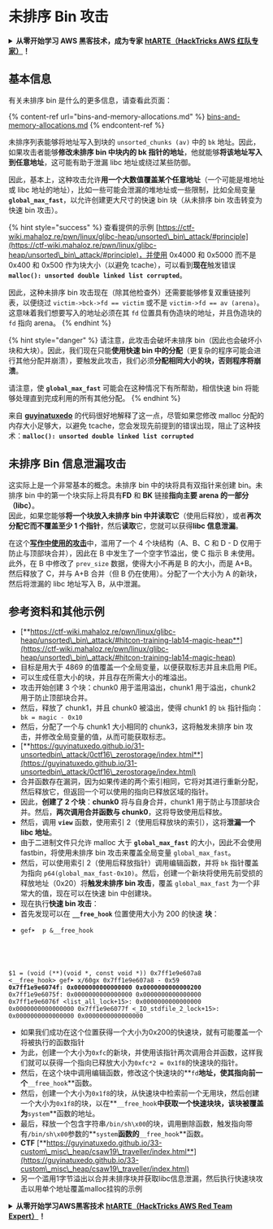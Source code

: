# 未排序 Bin 攻击

<details>

<summary><strong>从零开始学习 AWS 黑客技术，成为专家</strong> <a href="https://training.hacktricks.xyz/courses/arte"><strong>htARTE（HackTricks AWS 红队专家）</strong></a><strong>！</strong></summary>

支持 HackTricks 的其他方式：

* 如果您想看到您的公司在 HackTricks 中被广告，或者**下载 PDF 版本的 HackTricks**，请查看[**订阅计划**](https://github.com/sponsors/carlospolop)！
* 获取[**官方 PEASS & HackTricks 商品**](https://peass.creator-spring.com)
* 探索[**PEASS 家族**](https://opensea.io/collection/the-peass-family)，我们的独家[**NFTs**](https://opensea.io/collection/the-peass-family)收藏品
* **加入** 💬 [**Discord 群组**](https://discord.gg/hRep4RUj7f) 或 [**电报群组**](https://t.me/peass) 或在 **Twitter** 上关注我们 🐦 [**@hacktricks\_live**](https://twitter.com/hacktricks\_live)**。**
* 通过向 [**HackTricks**](https://github.com/carlospolop/hacktricks) 和 [**HackTricks Cloud**](https://github.com/carlospolop/hacktricks-cloud) github 仓库提交 PR 来分享您的黑客技巧。

</details>

## 基本信息

有关未排序 bin 是什么的更多信息，请查看此页面：

{% content-ref url="bins-and-memory-allocations.md" %}
[bins-and-memory-allocations.md](bins-and-memory-allocations.md)
{% endcontent-ref %}

未排序列表能够将地址写入到块的 `unsorted_chunks (av)` 中的 `bk` 地址。因此，如果攻击者能够**修改未排序 bin 中块内的 bk 指针的地址**，他就能够**将该地址写入到任意地址**，这可能有助于泄漏 libc 地址或绕过某些防御。

因此，基本上，这种攻击允许**用一个大数值覆盖某个任意地址**（一个可能是堆地址或 libc 地址的地址），比如一些可能会泄漏的堆地址或一些限制，比如全局变量 **`global_max_fast`**，以允许创建更大尺寸的快速 bin 块（从未排序 bin 攻击转变为快速 bin 攻击）。

{% hint style="success" %}
查看提供的示例 [https://ctf-wiki.mahaloz.re/pwn/linux/glibc-heap/unsorted\_bin\_attack/#principle](https://ctf-wiki.mahaloz.re/pwn/linux/glibc-heap/unsorted\_bin\_attack/#principle)，并使用 0x4000 和 0x5000 而不是 0x400 和 0x500 作为块大小（以避免 tcache），可以看到**现在**触发错误 **`malloc(): unsorted double linked list corrupted`**。

因此，这种未排序 bin 攻击现在（除其他检查外）还需要能够修复双重链接列表，以便绕过 `victim->bck->fd == victim` 或不是 `victim->fd == av (arena)`。这意味着我们想要写入的地址必须在其 `fd` 位置具有伪造块的地址，并且伪造块的 `fd` 指向 arena。
{% endhint %}

{% hint style="danger" %}
请注意，此攻击会破坏未排序 bin（因此也会破坏小块和大块）。因此，我们现在只能**使用快速 bin 中的分配**（更复杂的程序可能会进行其他分配并崩溃），要触发此攻击，我们必须**分配相同大小的块，否则程序将崩溃**。

请注意，使 **`global_max_fast`** 可能会在这种情况下有所帮助，相信快速 bin 将能够处理直到完成利用的所有其他分配。
{% endhint %}

来自 [**guyinatuxedo**](https://guyinatuxedo.github.io/31-unsortedbin\_attack/unsorted\_explanation/index.html) 的代码很好地解释了这一点，尽管如果您修改 malloc 分配的内存大小足够大，以避免 tcache，您会发现先前提到的错误出现，阻止了这种技术：**`malloc(): unsorted double linked list corrupted`**

## 未排序 Bin 信息泄漏攻击

这实际上是一个非常基本的概念。未排序 bin 中的块将具有双指针来创建 bin。未排序 bin 中的第一个块实际上将具有**FD** 和 **BK** 链接**指向主要 arena 的一部分（libc）**。\
因此，如果您能够**将一个块放入未排序 bin 中并读取它**（使用后释放），或者**再次分配它而不覆盖至少 1 个指针**，然后**读取**它，您就可以获得**libc 信息泄漏**。

在这个[**写作中使用的攻击**](https://guyinatuxedo.github.io/33-custom\_misc\_heap/csaw18\_alienVSsamurai/index.html)中，滥用了一个 4 个块结构（A、B、C 和 D - D 仅用于防止与顶部块合并），因此在 B 中发生了一个空字节溢出，使 C 指示 B 未使用。此外，在 B 中修改了 `prev_size` 数据，使得大小不再是 B 的大小，而是 A+B。\
然后释放了 C，并与 A+B 合并（但 B 仍在使用）。分配了一个大小为 A 的新块，然后将泄漏的 libc 地址写入 B，从中泄漏。

## 参考资料和其他示例

* [**https://ctf-wiki.mahaloz.re/pwn/linux/glibc-heap/unsorted\_bin\_attack/#hitcon-training-lab14-magic-heap**](https://ctf-wiki.mahaloz.re/pwn/linux/glibc-heap/unsorted\_bin\_attack/#hitcon-training-lab14-magic-heap)
* 目标是用大于 4869 的值覆盖一个全局变量，以便获取标志并且未启用 PIE。
* 可以生成任意大小的块，并且存在所需大小的堆溢出。
* 攻击开始创建 3 个块：chunk0 用于滥用溢出，chunk1 用于溢出，chunk2 用于防止顶部块合并。
* 然后，释放了 chunk1，并且 chunk0 被溢出，使得 chunk1 的 `bk` 指针指向：`bk = magic - 0x10`
* 然后，分配了一个与 chunk1 大小相同的 chunk3，这将触发未排序 bin 攻击，并修改全局变量的值，从而可能获取标志。
* [**https://guyinatuxedo.github.io/31-unsortedbin\_attack/0ctf16\_zerostorage/index.html**](https://guyinatuxedo.github.io/31-unsortedbin\_attack/0ctf16\_zerostorage/index.html)
* 合并函数存在漏洞，因为如果传递的两个索引相同，它将对其进行重新分配，然后释放它，但返回一个可以使用的指向已释放区域的指针。
* 因此，**创建了 2 个块**：**chunk0** 将与自身合并，chunk1 用于防止与顶部块合并。然后，**两次调用合并函数与 chunk0**，这将导致使用后释放。
* 然后，调用 **`view`** 函数，使用索引 2（使用后释放块的索引），这将**泄漏一个 libc 地址**。
* 由于二进制文件只允许 malloc 大于 **`global_max_fast`** 的大小，因此不会使用 fastbin，将使用未排序 bin 攻击来覆盖全局变量 `global_max_fast`。
* 然后，可以使用索引 2（使用后释放指针）调用编辑函数，并将 `bk` 指针覆盖为指向 `p64(global_max_fast-0x10)`。然后，创建一个新块将使用先前受损的释放地址（0x20）将**触发未排序 bin 攻击**，覆盖 `global_max_fast` 为一个非常大的值，现在可以在快速 bin 中创建块。
* 现在执行**快速 bin 攻击**：
* 首先发现可以在 **`__free_hook`** 位置使用大小为 200 的快速 **块**：
* <pre class="language-c"><code class="lang-c">gef➤  p &#x26;__free_hook
$1 = (void (**)(void *, const void *)) 0x7ff1e9e607a8 &#x3C;__free_hook>
gef➤  x/60gx 0x7ff1e9e607a8 - 0x59
<strong>0x7ff1e9e6074f: 0x0000000000000000      0x0000000000000200
</strong>0x7ff1e9e6075f: 0x0000000000000000      0x0000000000000000
0x7ff1e9e6076f &#x3C;list_all_lock+15>:      0x0000000000000000      0x0000000000000000
0x7ff1e9e6077f &#x3C;_IO_stdfile_2_lock+15>: 0x0000000000000000      0x0000000000000000
</code></pre>
* 如果我们成功在这个位置获得一个大小为0x200的快速块，就有可能覆盖一个将被执行的函数指针
* 为此，创建一个大小为`0xfc`的新块，并使用该指针两次调用合并函数，这样我们就可以获得一个指向已释放大小为`0xfc*2 = 0x1f8`的快速块的指针。
* 然后，在这个块中调用编辑函数，修改这个快速块的**`fd`**地址，使其指向前一个**`__free_hook`**函数。
* 然后，创建一个大小为`0x1f8`的块，从快速块中检索前一个无用块，然后创建一个大小为`0x1f8`的块，以在**`__free_hook`**中获取一个快速块块，该块被覆盖为**`system`**函数的地址。
* 最后，释放一个包含字符串`/bin/sh\x00`的块，调用删除函数，触发指向带有`/bin/sh\x00`参数的**`system`**函数的**`__free_hook`**函数。
* **CTF** [**https://guyinatuxedo.github.io/33-custom\_misc\_heap/csaw19\_traveller/index.html**](https://guyinatuxedo.github.io/33-custom\_misc\_heap/csaw19\_traveller/index.html)
* 另一个滥用1字节溢出以合并未排序块并获取libc信息泄漏，然后执行快速块攻击以用单个地址覆盖malloc挂钩的示例

<details>

<summary><strong>从零开始学习AWS黑客技术</strong> <a href="https://training.hacktricks.xyz/courses/arte"><strong>htARTE（HackTricks AWS Red Team Expert）</strong></a><strong>！</strong></summary>

支持HackTricks的其他方式：

* 如果您想看到您的**公司在HackTricks中做广告**或**下载PDF格式的HackTricks**，请查看[**订阅计划**](https://github.com/sponsors/carlospolop)!
* 获取[**官方PEASS & HackTricks周边产品**](https://peass.creator-spring.com)
* 发现[**PEASS家族**](https://opensea.io/collection/the-peass-family)，我们的独家[NFTs](https://opensea.io/collection/the-peass-family)收藏品
* **加入** 💬 [**Discord群**](https://discord.gg/hRep4RUj7f) 或 [**电报群**](https://t.me/peass) 或在**Twitter** 🐦 [**@hacktricks\_live**](https://twitter.com/hacktricks\_live)**上关注**我们。
* 通过向[**HackTricks**](https://github.com/carlospolop/hacktricks)和[**HackTricks Cloud**](https://github.com/carlospolop/hacktricks-cloud) github仓库提交PR来分享您的黑客技巧。

</details>
